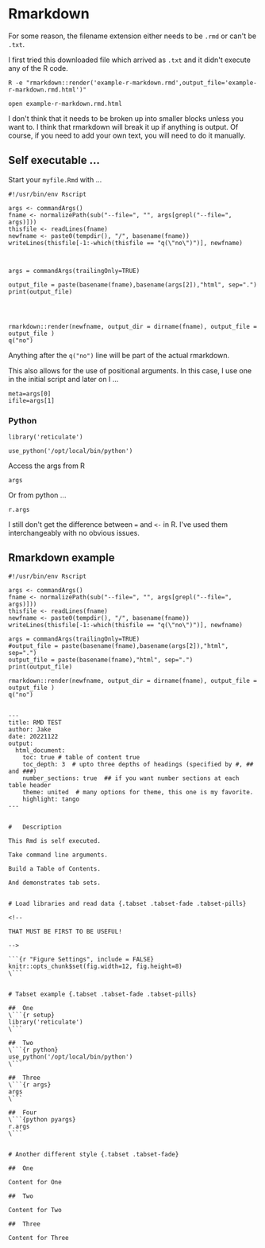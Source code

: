 
#	Rmarkdown



For some reason, the filename extension either needs to be `.rmd` or can't be `.txt`. 

I first tried this downloaded file which arrived as `.txt` and it didn't execute any of the R code.


```
R -e "rmarkdown::render('example-r-markdown.rmd',output_file='example-r-markdown.rmd.html')"

open example-r-markdown.rmd.html 
```



I don't think that it needs to be broken up into smaller blocks unless you want to.
I think that rmarkdown will break it up if anything is output.
Of course, if you need to add your own text, you will need to do it manually.



##	Self executable ...


Start your `myfile.Rmd` with ...

```
#!/usr/bin/env Rscript

args <- commandArgs()
fname <- normalizePath(sub("--file=", "", args[grepl("--file=", args)]))
thisfile <- readLines(fname)
newfname <- paste0(tempdir(), "/", basename(fname))
writeLines(thisfile[-1:-which(thisfile == "q(\"no\")")], newfname)



args = commandArgs(trailingOnly=TRUE)

output_file = paste(basename(fname),basename(args[2]),"html", sep=".")
print(output_file)




rmarkdown::render(newfname, output_dir = dirname(fname), output_file = output_file )
q("no")
```

Anything after the `q("no")` line will be part of the actual rmarkdown.

This also allows for the use of positional arguments. 
In this case, I use one in the initial script and later on I ...

```{r}
meta=args[0]
ifile=args[1]
```


###	Python




```{r setup}
library('reticulate')
```

```{r python}
use_python('/opt/local/bin/python')
```

Access the args from R

```{r args}
args
```

Or from python ...

```{python pyargs}
r.args
```







I still don't get the difference between `=` and `<-` in R. I've used them interchangeably with no obvious issues.



##	Rmarkdown example

```
#!/usr/bin/env Rscript

args <- commandArgs()
fname <- normalizePath(sub("--file=", "", args[grepl("--file=", args)]))
thisfile <- readLines(fname)
newfname <- paste0(tempdir(), "/", basename(fname))
writeLines(thisfile[-1:-which(thisfile == "q(\"no\")")], newfname)

args = commandArgs(trailingOnly=TRUE)
#output_file = paste(basename(fname),basename(args[2]),"html", sep=".")
output_file = paste(basename(fname),"html", sep=".")
print(output_file)

rmarkdown::render(newfname, output_dir = dirname(fname), output_file = output_file )
q("no")


---
title: RMD TEST
author: Jake
date: 20221122
output: 
  html_document:
    toc: true # table of content true
    toc_depth: 3  # upto three depths of headings (specified by #, ## and ###)
    number_sections: true  ## if you want number sections at each table header
    theme: united  # many options for theme, this one is my favorite.
    highlight: tango
---


#	Description

This Rmd is self executed.

Take command line arguments.

Build a Table of Contents.

And demonstrates tab sets.


# Load libraries and read data {.tabset .tabset-fade .tabset-pills}

<!--

THAT MUST BE FIRST TO BE USEFUL!

-->

```{r "Figure Settings", include = FALSE}
knitr::opts_chunk$set(fig.width=12, fig.height=8) 
\```


# Tabset example {.tabset .tabset-fade .tabset-pills}

##	One
\```{r setup}
library('reticulate')
\```

##	Two
\```{r python}
use_python('/opt/local/bin/python')
\```

##	Three
\```{r args}
args
\```

##	Four
\```{python pyargs}
r.args
\```


# Another different style {.tabset .tabset-fade}

##	One

Content for One

##	Two

Content for Two

##	Three

Content for Three


```



